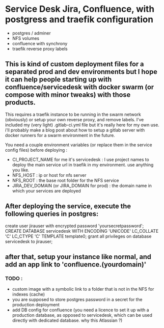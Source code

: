 # Service Desk Jira, Confluence, with postgress and traefik configuration

- postgres / adminer
- NFS volumes
- confluence with synchrony
- traefik reverse proxy labels

## This is kind of custom deployment files for a separated prod and dev environments but I hope it can help people starting up with confluence/servicedesk with docker swarm (or compose with minor tweaks) with those products.

This requires a traefik instance to be running in the swarm network (obviously) or setup your own reverse proxy, and remove labels.
I've included my (very light) .gitlab-ci.yml file but it's really here for my own use. i'll probably make a blog post about how to setup a gitlab server with docker runners for a swarm environment in the future.

You need a couple environment variables (or replace them in the service config files) before deploying :

-   CI_PROJECT_NAME for me it's servicedesk : I use project names to deploy the main service url in traefik in my environment. use anything you like.
-   NFS_HOST : ip or host for nfs server
-   NFS_ROOT : the base root folder for the NFS service
-   JIRA_DEV_DOMAIN (or JIRA_DOMAIN for prod) : the domain name in which your services are deployed


## After deploying the service, execute the following queries in postgres:

create user jirauser with encrypted password 'yoursecretpassword';
CREATE DATABASE servicedesk WITH ENCODING 'UNICODE' LC_COLLATE 'C' LC_CTYPE 'C' TEMPLATE template0;
grant all privileges on database servicedesk to jirauser;

## after that, setup your instance like normal, and add an app link to 'confluence.(yourdomain)'

### TODO : 
-   custom image with a symbolic link to a folder that is not in the NFS for indexes (cache)
-   you are supposed to store postgres password in a secret for the production deployment
-   add DB config for confluence (you need a licence to set it up with a production database, as opposed to servicedesk, which can be used directly with dedicated database. why this Atlassian ?)